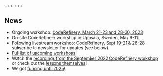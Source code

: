 +++
+++

## News

- Ongoing workshop: [CodeRefinery, March 21-23 and 28-30, 2023](https://coderefinery.github.io/2023-03-21-workshop/)
- On-site CodeRefinery workshop in Uppsala, Sweden, May 9-11.
- Following livestream workshop: CodeRefinery, Sept 19-21 & 26-28,
  subscribe to newsletter for updates (see below).
- [Full list of upcoming workshops](@/workshops/upcoming.md)
- Watch the [recordings from the September 2022 CodeRefinery workshop](https://www.youtube.com/watch?v=GHlF1nGfz7g&list=PLpLblYHCzJACqaFsfQiCWp0Wqy6qG4iau) or check out the [lessons themselves](https://coderefinery.github.io/2022-09-20-workshop/schedule/)!
- We got [funding until 2025](https://neic.no/news/2021/10/01/2021-open-call-results/)!
